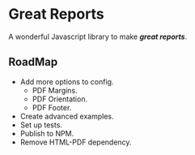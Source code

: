 # Great Reports

A wonderful Javascript library to make _**great reports**_.

## RoadMap

* Add more options to config.
    * PDF Margins.
    * PDF Orientation.
    * PDF Footer.
* Create advanced examples.
* Set up tests.
* Publish to NPM.
* Remove HTML-PDF dependency.